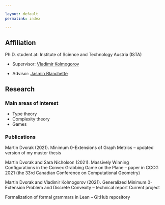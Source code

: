 ```yaml
---

layout: default
permalink: index

---
```


## Affiliation

Ph.D. student at: Institute of Science and Technology Austria (ISTA)

* Supervisor: [Vladimir Kolmogorov](https://pub.ist.ac.at/~vnk/)

* Advisor: [Jasmin Blanchette](https://www.cs.vu.nl/~jbe248/)

## Research

### Main areas of interest

* Type theory
* Complexity theory
* Games

### Publications

Martin Dvorak (2021). Minimum 0-Extensions of Graph Metrics – updated version of my master thesis

Martin Dvorak and Sara Nicholson (2021). Massively Winning Configurations in the Convex Grabbing Game on the Plane – paper in CCCG 2021 (the 33rd Canadian Conference on Computational Geometry)

Martin Dvorak and Vladimir Kolmogorov (2021). Generalized Minimum 0-Extension Problem and Discrete Convexity – technical report
Current project

Formalization of formal grammars in Lean – GitHub repository
